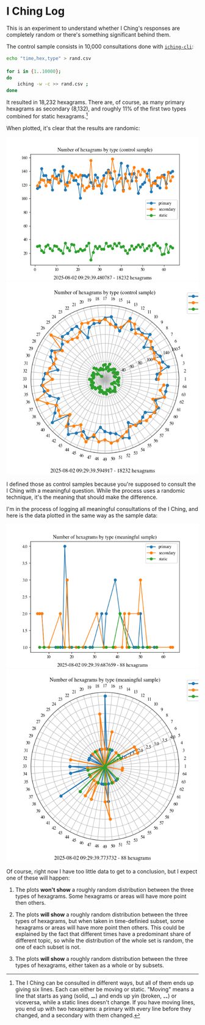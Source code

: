 # I Ching Log

This is an experiment to understand whether I Ching's responses are completely random or there's something significant behind them.

The control sample consists in 10,000 consultations done with [`iching-cli`](https://github.com/cantaprete/iching-cli):

```sh
echo "time,hex,type" > rand.csv

for i in {1..10000};
do
    iching -w -c >> rand.csv ;
done
```

It resulted in 18,232 hexagrams. There are, of course, as many primary hexagrams as secondary (8,132), and roughly 11% of the first two types combined for static hexagrams.[^1]

When plotted, it's clear that the results are randomic:

![img](./docs/rand_rect.png)
![img](./docs/rand_radar.png)

I defined those as control samples because you're supposed to consult the I Ching with a meaningful question.  While the process uses a randomic technique, it's the meaning that should make the difference.

I'm in the process of logging all meaningful consultations of the I Ching, and here is the data plotted in the same way as the sample data:

![img](./docs/sig_rect.png)
![img](./docs/sig_radar.png)

Of course, right now I have too little data to get to a conclusion, but I expect one of these will happen:

1. The plots **won't show** a roughly random distribution between the three types of hexagrams.  Some hexagrams or areas will have more point then others.

2. The plots **will show** a roughly random distribution between the three types of hexagrams, but when taken in time-definied subset, some hexagrams or areas will have more point then others.  This could be explained by the fact that different times have a predominant share of different topic, so while the distribution of the whole set is random, the one of each subset is not.

3. The plots **will show** a roughly random distribution between the three types of hexagrams, either taken as a whole or by subsets.

[^1]: The I Ching can be consulted in different ways, but all of them ends up giving six lines. Each can either be moving or static. "Moving" means a line that starts as yang (solid, ⚊) and ends up yin (broken, ⚋) or viceversa, while a static lines doesn't change. If you have moving lines, you end up with two hexagrams: a primary with every line before they changed, and a secondary with them changed.